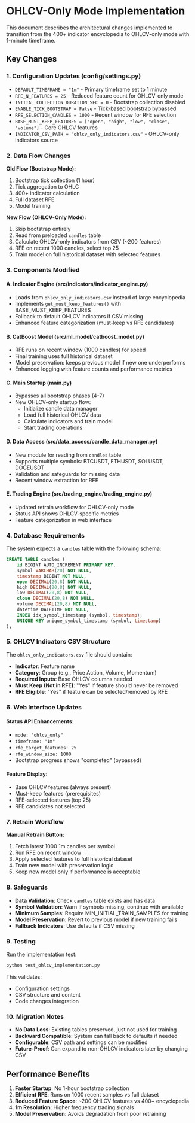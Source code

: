 # OHLCV-Only Mode Implementation

This document describes the architectural changes implemented to transition from the 400+ indicator encyclopedia to OHLCV-only mode with 1-minute timeframe.

## Key Changes

### 1. Configuration Updates (config/settings.py)
- `DEFAULT_TIMEFRAME = "1m"` - Primary timeframe set to 1 minute
- `RFE_N_FEATURES = 25` - Reduced feature count for OHLCV-only mode
- `INITIAL_COLLECTION_DURATION_SEC = 0` - Bootstrap collection disabled
- `ENABLE_TICK_BOOTSTRAP = False` - Tick-based bootstrap bypassed
- `RFE_SELECTION_CANDLES = 1000` - Recent window for RFE selection
- `BASE_MUST_KEEP_FEATURES = ["open", "high", "low", "close", "volume"]` - Core OHLCV features
- `INDICATOR_CSV_PATH = "ohlcv_only_indicators.csv"` - OHLCV-only indicators source

### 2. Data Flow Changes
**Old Flow (Bootstrap Mode):**
1. Bootstrap tick collection (1 hour)
2. Tick aggregation to OHLC
3. 400+ indicator calculation  
4. Full dataset RFE
5. Model training

**New Flow (OHLCV-Only Mode):**
1. Skip bootstrap entirely
2. Read from preloaded `candles` table
3. Calculate OHLCV-only indicators from CSV (~200 features)
4. RFE on recent 1000 candles, select top 25
5. Train model on full historical dataset with selected features

### 3. Components Modified

#### A. Indicator Engine (src/indicators/indicator_engine.py)
- Loads from `ohlcv_only_indicators.csv` instead of large encyclopedia
- Implements `get_must_keep_features()` with BASE_MUST_KEEP_FEATURES
- Fallback to default OHLCV indicators if CSV missing
- Enhanced feature categorization (must-keep vs RFE candidates)

#### B. CatBoost Model (src/ml_model/catboost_model.py)
- RFE runs on recent window (1000 candles) for speed
- Final training uses full historical dataset
- Model preservation: keeps previous model if new one underperforms
- Enhanced logging with feature counts and performance metrics

#### C. Main Startup (main.py)
- Bypasses all bootstrap phases (4-7)
- New OHLCV-only startup flow:
  - Initialize candle data manager
  - Load full historical OHLCV data
  - Calculate indicators and train model
  - Start trading operations

#### D. Data Access (src/data_access/candle_data_manager.py)
- New module for reading from `candles` table
- Supports multiple symbols: BTCUSDT, ETHUSDT, SOLUSDT, DOGEUSDT
- Validation and safeguards for missing data
- Recent window extraction for RFE

#### E. Trading Engine (src/trading_engine/trading_engine.py)
- Updated retrain workflow for OHLCV-only mode
- Status API shows OHLCV-specific metrics
- Feature categorization in web interface

### 4. Database Requirements

The system expects a `candles` table with the following schema:

```sql
CREATE TABLE candles (
    id BIGINT AUTO_INCREMENT PRIMARY KEY,
    symbol VARCHAR(20) NOT NULL,
    timestamp BIGINT NOT NULL,
    open DECIMAL(20,8) NOT NULL,
    high DECIMAL(20,8) NOT NULL,
    low DECIMAL(20,8) NOT NULL,
    close DECIMAL(20,8) NOT NULL,
    volume DECIMAL(20,8) NOT NULL,
    datetime DATETIME NOT NULL,
    INDEX idx_symbol_timestamp (symbol, timestamp),
    UNIQUE KEY unique_symbol_timestamp (symbol, timestamp)
);
```

### 5. OHLCV Indicators CSV Structure

The `ohlcv_only_indicators.csv` file should contain:
- **Indicator**: Feature name
- **Category**: Group (e.g., Price Action, Volume, Momentum)
- **Required Inputs**: Base OHLCV columns needed
- **Must Keep (Not in RFE)**: "Yes" if feature should never be removed
- **RFE Eligible**: "Yes" if feature can be selected/removed by RFE

### 6. Web Interface Updates

#### Status API Enhancements:
- `mode: "ohlcv_only"`
- `timeframe: "1m"`
- `rfe_target_features: 25`
- `rfe_window_size: 1000`
- Bootstrap progress shows "completed" (bypassed)

#### Feature Display:
- Base OHLCV features (always present)
- Must-keep features (prerequisites)
- RFE-selected features (top 25)
- RFE candidates not selected

### 7. Retrain Workflow

**Manual Retrain Button:**
1. Fetch latest 1000 1m candles per symbol
2. Run RFE on recent window
3. Apply selected features to full historical dataset
4. Train new model with preservation logic
5. Keep new model only if performance is acceptable

### 8. Safeguards

- **Data Validation**: Check `candles` table exists and has data
- **Symbol Validation**: Warn if symbols missing, continue with available
- **Minimum Samples**: Require MIN_INITIAL_TRAIN_SAMPLES for training
- **Model Preservation**: Revert to previous model if new training fails
- **Fallback Indicators**: Use defaults if CSV missing

### 9. Testing

Run the implementation test:
```bash
python test_ohlcv_implementation.py
```

This validates:
- Configuration settings
- CSV structure and content  
- Code changes integration

### 10. Migration Notes

- **No Data Loss**: Existing tables preserved, just not used for training
- **Backward Compatible**: System can fall back to defaults if needed
- **Configurable**: CSV path and settings can be modified
- **Future-Proof**: Can expand to non-OHLCV indicators later by changing CSV

## Performance Benefits

1. **Faster Startup**: No 1-hour bootstrap collection
2. **Efficient RFE**: Runs on 1000 recent samples vs full dataset
3. **Reduced Feature Space**: ~200 OHLCV features vs 400+ encyclopedia
4. **1m Resolution**: Higher frequency trading signals
5. **Model Preservation**: Avoids degradation from poor retraining